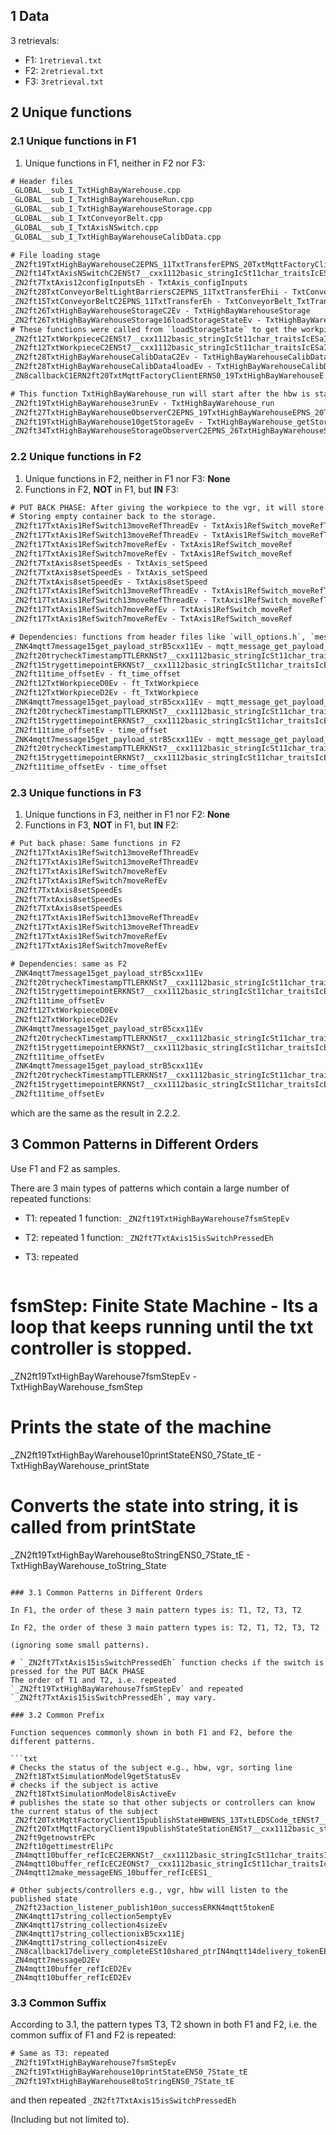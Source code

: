 ## 1 Data

3 retrievals:

- F1: `1retrieval.txt`
- F2: `2retrieval.txt`
- F3: `3retrieval.txt`

## 2 Unique functions

### 2.1 Unique functions in F1

1. Unique functions in F1, neither in F2 nor F3:

```txt
# Header files
_GLOBAL__sub_I_TxtHighBayWarehouse.cpp
_GLOBAL__sub_I_TxtHighBayWarehouseRun.cpp
_GLOBAL__sub_I_TxtHighBayWarehouseStorage.cpp
_GLOBAL__sub_I_TxtConveyorBelt.cpp
_GLOBAL__sub_I_TxtAxisNSwitch.cpp
_GLOBAL__sub_I_TxtHighBayWarehouseCalibData.cpp

# File loading stage
_ZN2ft19TxtHighBayWarehouseC2EPNS_11TxtTransferEPNS_20TxtMqttFactoryClientE - TxtHighBayWarehouse_TxtTransfer_TxtMqttFactoryClient 
_ZN2ft14TxtAxisNSwitchC2ENSt7__cxx1112basic_stringIcSt11char_traitsIcESaIcEEEPNS_11TxtTransferEhhh - TxtAxisNSwitch_basic_string_char_traits_TxtTransfer
_ZN2ft7TxtAxis12configInputsEh - TxtAxis_configInputs 
_ZN2ft28TxtConveyorBeltLightBarriersC2EPNS_11TxtTransferEhii - TxtConveyorBeltLightBarriers_TxtTransfer 
_ZN2ft15TxtConveyorBeltC2EPNS_11TxtTransferEh - TxtConveyorBelt_TxtTransfer 
_ZN2ft26TxtHighBayWarehouseStorageC2Ev - TxtHighBayWarehouseStorage
_ZN2ft26TxtHighBayWarehouseStorage16loadStorageStateEv - TxtHighBayWarehouseStorage_loadStorageState 
# These functions were called from `loadStorageState` to get the workpiece state in string format - https://github.com/fischertechnik/txt_training_factory/blob/27526cc803ebfcecd1163de31f0e3c6d25f65ca8/TxtSmartFactoryLib/src/TxtHighBayWarehouseStorage.cpp#L82-L85
_ZN2ft12TxtWorkpieceC2ENSt7__cxx1112basic_stringIcSt11char_traitsIcESaIcEEENS_11TxtWPType_tENS_12TxtWPState_tE - TxtWorkpiece_basic_string_char_traits_TxtWPType_TxtWPState
_ZN2ft12TxtWorkpieceC2ENSt7__cxx1112basic_stringIcSt11char_traitsIcESaIcEEENS_11TxtWPType_tENS_12TxtWPState_tE - TxtWorkpiece_basic_string_char_traits_TxtWPType_TxtWPState
_ZN2ft28TxtHighBayWarehouseCalibDataC2Ev - TxtHighBayWarehouseCalibData 
_ZN2ft28TxtHighBayWarehouseCalibData4loadEv - TxtHighBayWarehouseCalibData_load 
_ZN8callbackC1ERN2ft20TxtMqttFactoryClientERNS0_19TxtHighBayWarehouseE - callback_TxtMqttFactoryClient_TxtHighBayWarehouse 

# This function TxtHighBayWarehouse_run will start after the hbw is started and it will keep running
_ZN2ft19TxtHighBayWarehouse3runEv - TxtHighBayWarehouse_run 
_ZN2ft27TxtHighBayWarehouseObserverC2EPNS_19TxtHighBayWarehouseEPNS_20TxtMqttFactoryClientE - TxtHighBayWarehouseObserver_TxtHighBayWarehouse_TxtMqttFactoryClient 
_ZN2ft19TxtHighBayWarehouse10getStorageEv - TxtHighBayWarehouse_getStorage 
_ZN2ft34TxtHighBayWarehouseStorageObserverC2EPNS_26TxtHighBayWarehouseStorageEPNS_20TxtMqttFactoryClientE - TxtHighBayWarehouseStorageObserver_TxtHighBayWarehouseStorage_TxtMqttFactoryClient 
```

### 2.2 Unique functions in F2

1. Unique functions in F2, neither in F1 nor F3: **None**
2. Functions in F2, **NOT** in F1, but **IN** F3:

```txt
# PUT BACK PHASE: After giving the workpiece to the vgr, it will store the empty container back to the storage. Then this function `TxtAxis1RefSwitch_moveRefThread` will be executed if a switch is pressed.
# Storing empty container back to the storage.
_ZN2ft17TxtAxis1RefSwitch13moveRefThreadEv - TxtAxis1RefSwitch_moveRefThread
_ZN2ft17TxtAxis1RefSwitch13moveRefThreadEv - TxtAxis1RefSwitch_moveRefThread
_ZN2ft17TxtAxis1RefSwitch7moveRefEv - TxtAxis1RefSwitch_moveRef
_ZN2ft17TxtAxis1RefSwitch7moveRefEv - TxtAxis1RefSwitch_moveRef
_ZN2ft7TxtAxis8setSpeedEs - TxtAxis_setSpeed
_ZN2ft7TxtAxis8setSpeedEs - TxtAxis_setSpeed
_ZN2ft7TxtAxis8setSpeedEs - TxtAxis8setSpeed
_ZN2ft17TxtAxis1RefSwitch13moveRefThreadEv - TxtAxis1RefSwitch_moveRefThread
_ZN2ft17TxtAxis1RefSwitch13moveRefThreadEv - TxtAxis1RefSwitch_moveRefThread
_ZN2ft17TxtAxis1RefSwitch7moveRefEv - TxtAxis1RefSwitch_moveRef
_ZN2ft17TxtAxis1RefSwitch7moveRefEv - TxtAxis1RefSwitch_moveRef

# Dependencies: functions from header files like `will_options.h`, `message.h`
_ZNK4mqtt7message15get_payload_strB5cxx11Ev - mqtt_message_get_payload_str
_ZN2ft20trycheckTimestampTTLERKNSt7__cxx1112basic_stringIcSt11char_traitsIcESaIcEEEd - ft_trycheckTimestamp_basic_string_char_traits - 
_ZN2ft15trygettimepointERKNSt7__cxx1112basic_stringIcSt11char_traitsIcESaIcEEE - ft_trygettimepoint_basic_string_char_traits - 
_ZN2ft11time_offsetEv - ft_time_offset
_ZN2ft12TxtWorkpieceD0Ev - ft_TxtWorkpiece
_ZN2ft12TxtWorkpieceD2Ev - ft_TxtWorkpiece
_ZNK4mqtt7message15get_payload_strB5cxx11Ev - mqtt_message_get_payload_str
_ZN2ft20trycheckTimestampTTLERKNSt7__cxx1112basic_stringIcSt11char_traitsIcESaIcEEEd - trycheckTimestamp_basic_string_char_traits - 
_ZN2ft15trygettimepointERKNSt7__cxx1112basic_stringIcSt11char_traitsIcESaIcEEE - trycheckTimestamp_basic_string_char_traits - 
_ZN2ft11time_offsetEv - time_offset
_ZNK4mqtt7message15get_payload_strB5cxx11Ev - mqtt_message_get_payload_str - 
_ZN2ft20trycheckTimestampTTLERKNSt7__cxx1112basic_stringIcSt11char_traitsIcESaIcEEEd - trycheckTimestamp_basic_string_char_traits - 
_ZN2ft15trygettimepointERKNSt7__cxx1112basic_stringIcSt11char_traitsIcESaIcEEE - trygettimepoint_basic_string_char_traits
_ZN2ft11time_offsetEv - time_offset
```

### 2.3 Unique functions in F3

1. Unique functions in F3, neither in F1 nor F2: **None**
2. Functions in F3, **NOT** in F1, but **IN** F2:

```txt
# Put back phase: Same functions in F2
_ZN2ft17TxtAxis1RefSwitch13moveRefThreadEv
_ZN2ft17TxtAxis1RefSwitch13moveRefThreadEv
_ZN2ft17TxtAxis1RefSwitch7moveRefEv
_ZN2ft17TxtAxis1RefSwitch7moveRefEv
_ZN2ft7TxtAxis8setSpeedEs
_ZN2ft7TxtAxis8setSpeedEs
_ZN2ft7TxtAxis8setSpeedEs
_ZN2ft17TxtAxis1RefSwitch13moveRefThreadEv
_ZN2ft17TxtAxis1RefSwitch13moveRefThreadEv
_ZN2ft17TxtAxis1RefSwitch7moveRefEv
_ZN2ft17TxtAxis1RefSwitch7moveRefEv

# Dependencies: same as F2
_ZNK4mqtt7message15get_payload_strB5cxx11Ev
_ZN2ft20trycheckTimestampTTLERKNSt7__cxx1112basic_stringIcSt11char_traitsIcESaIcEEEd
_ZN2ft15trygettimepointERKNSt7__cxx1112basic_stringIcSt11char_traitsIcESaIcEEE
_ZN2ft11time_offsetEv
_ZN2ft12TxtWorkpieceD0Ev
_ZN2ft12TxtWorkpieceD2Ev
_ZNK4mqtt7message15get_payload_strB5cxx11Ev
_ZN2ft20trycheckTimestampTTLERKNSt7__cxx1112basic_stringIcSt11char_traitsIcESaIcEEEd
_ZN2ft15trygettimepointERKNSt7__cxx1112basic_stringIcSt11char_traitsIcESaIcEEE
_ZN2ft11time_offsetEv
_ZNK4mqtt7message15get_payload_strB5cxx11Ev
_ZN2ft20trycheckTimestampTTLERKNSt7__cxx1112basic_stringIcSt11char_traitsIcESaIcEEEd
_ZN2ft15trygettimepointERKNSt7__cxx1112basic_stringIcSt11char_traitsIcESaIcEEE
_ZN2ft11time_offsetEv
```

which are the same as the result in 2.2.2.

## 3 Common Patterns in Different Orders

Use F1 and F2 as samples.

There are 3 main types of patterns which contain a large number of repeated functions:

- T1: repeated 1 function: `_ZN2ft19TxtHighBayWarehouse7fsmStepEv`
- T2: repeated 1 function: `_ZN2ft7TxtAxis15isSwitchPressedEh`

- T3: repeated 

  ```txt
# fsmStep: Finite State Machine - Its a loop that keeps running until the txt controller is stopped.
  _ZN2ft19TxtHighBayWarehouse7fsmStepEv - TxtHighBayWarehouse_fsmStep
# Prints the state of the machine
  _ZN2ft19TxtHighBayWarehouse10printStateENS0_7State_tE - TxtHighBayWarehouse_printState
# Converts the state into string, it is called from printState
  _ZN2ft19TxtHighBayWarehouse8toStringENS0_7State_tE - TxtHighBayWarehouse_toString_State
  ```

### 3.1 Common Patterns in Different Orders

In F1, the order of these 3 main pattern types is: T1, T2, T3, T2

In F2, the order of these 3 main pattern types is: T2, T1, T2, T3, T2

(ignoring some small patterns).

# `_ZN2ft7TxtAxis15isSwitchPressedEh` function checks if the switch is pressed for the PUT BACK PHASE
The order of T1 and T2, i.e. repeated `_ZN2ft19TxtHighBayWarehouse7fsmStepEv` and repeated `_ZN2ft7TxtAxis15isSwitchPressedEh`, may vary.

### 3.2 Common Prefix

Function sequences commonly shown in both F1 and F2, before the different patterns.

```txt
# Checks the status of the subject e.g., hbw, vgr, sorting line
_ZN2ft18TxtSimulationModel9getStatusEv
# checks if the subject is active 
_ZN2ft18TxtSimulationModel8isActiveEv
# publishes the state so that other subjects or controllers can know the current status of the subject
_ZN2ft20TxtMqttFactoryClient15publishStateHBWENS_13TxtLEDSCode_tENSt7__cxx1112basic_stringIcSt11char_traitsIcESaIcEEEliS7_
_ZN2ft20TxtMqttFactoryClient19publishStateStationENSt7__cxx1112basic_stringIcSt11char_traitsIcESaIcEEENS_13TxtLEDSCode_tES6_liS6_
_ZN2ft9getnowstrEPc
_ZN2ft10gettimestrEliPc
_ZN4mqtt10buffer_refIcEC2ERKNSt7__cxx1112basic_stringIcSt11char_traitsIcESaIcEEE
_ZN4mqtt10buffer_refIcEC2EONSt7__cxx1112basic_stringIcSt11char_traitsIcESaIcEEE
_ZN4mqtt12make_messageENS_10buffer_refIcEES1_

# Other subjects/controllers e.g., vgr, hbw will listen to the published state
_ZN2ft23action_listener_publish10on_successERKN4mqtt5tokenE
_ZNK4mqtt17string_collection5emptyEv
_ZNK4mqtt17string_collection4sizeEv
_ZNK4mqtt17string_collectionixB5cxx11Ej
_ZNK4mqtt17string_collection4sizeEv
_ZN8callback17delivery_completeESt10shared_ptrIN4mqtt14delivery_tokenEE
_ZN4mqtt7messageD2Ev
_ZN4mqtt10buffer_refIcED2Ev
_ZN4mqtt10buffer_refIcED2Ev
```

### 3.3 Common Suffix

According to 3.1, the pattern types T3, T2 shown in both F1 and F2, i.e. the common suffix of F1 and F2 is repeated: 

```txt
# Same as T3: repeated 
_ZN2ft19TxtHighBayWarehouse7fsmStepEv
_ZN2ft19TxtHighBayWarehouse10printStateENS0_7State_tE
_ZN2ft19TxtHighBayWarehouse8toStringENS0_7State_tE
```

and then repeated `_ZN2ft7TxtAxis15isSwitchPressedEh`

(Including but not limited to).
